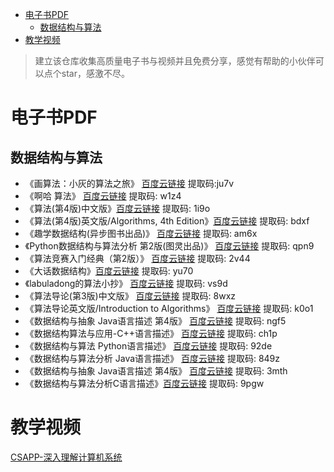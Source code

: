 <!-- START doctoc generated TOC please keep comment here to allow auto update -->
<!-- DON'T EDIT THIS SECTION, INSTEAD RE-RUN doctoc TO UPDATE -->


- [电子书PDF](#%E7%94%B5%E5%AD%90%E4%B9%A6pdf)
  - [数据结构与算法](#%E6%95%B0%E6%8D%AE%E7%BB%93%E6%9E%84%E4%B8%8E%E7%AE%97%E6%B3%95)
- [教学视频](#%E6%95%99%E5%AD%A6%E8%A7%86%E9%A2%91)

<!-- END doctoc generated TOC please keep comment here to allow auto update -->

>  建立该仓库收集高质量电子书与视频并且免费分享，感觉有帮助的小伙伴可以点个star，感激不尽。


# 电子书PDF
## 数据结构与算法
- 《画算法：小灰的算法之旅》 [百度云链接](https://pan.baidu.com/s/1cdWpxjjQpLgZQcw-eErOEg) 提取码:ju7v
- 《啊哈 算法》 [百度云链接](https://pan.baidu.com/s/1y98G6b0G2JiiSihcfQXQ-w)  提取码:  w1z4
- 《算法(第4版)中文版》[百度云链接](https://pan.baidu.com/s/1qqndAuaG_47wA9Bl5h4Xbw)  提取码:  1i9o
- 《算法(第4版)英文版/Algorithms, 4th Edition》[百度云链接](https://pan.baidu.com/s/1sAM3VFmv3gGF25JGhAGyqw)  提取码:  bdxf
- 《趣学数据结构(异步图书出品)》 [百度云链接](https://pan.baidu.com/s/1C-0UHAIu_zr1NhY0moTOLQ)  提取码:   am6x
- 《Python数据结构与算法分析 第2版(图灵出品)》 [百度云链接](https://pan.baidu.com/s/1hj5OazhY-B8PImiI6ttpYg)  提取码:   qpn9
- 《算法竞赛入门经典（第2版）》 [百度云链接](https://pan.baidu.com/s/1OKof3JBPqI0MDEtWVgd14w)  提取码:   2v44
- 《大话数据结构》[百度云链接](https://pan.baidu.com/s/14dNrB91wDz3d5DEgDk5DgA)  提取码:   yu70
- 《labuladong的算法小抄》 [百度云链接](https://pan.baidu.com/s/1AjyOjfQBZdnHjcMTMwjPOw)  提取码: vs9d
- 《算法导论(第3版)中文版》 [百度云链接](https://pan.baidu.com/s/1wzeVKb2QKH4f5ElbU0q3Lw)  提取码: 8wxz
- 《算法导论英文版/Introduction to Algorithms》 [百度云链接](https://pan.baidu.com/s/1H18jB5hvdEyCP5XdBx6q0A)  提取码: k0o1
- 《数据结构与抽象 Java语言描述 第4版》 [百度云链接](https://pan.baidu.com/s/1PbrLvRazERBO31O83DaVpA)  提取码: ngf5
- 《数据结构算法与应用-C++语言描述》 [百度云链接](https://pan.baidu.com/s/1tk8TvJEc2JHZvh0HFwYanQ)  提取码: ch1p
- 《数据结构与算法 Python语言描述》 [百度云链接](https://pan.baidu.com/s/12RinVkCUIZnDN3VAoIc1wA)  提取码: 92de
- 《数据结构与算法分析 Java语言描述》 [百度云链接](https://pan.baidu.com/s/1Fi7i3GMn0W3LKQmI1GoKxg)  提取码: 849z
- 《数据结构与抽象 Java语言描述 第4版》 [百度云链接](https://pan.baidu.com/s/1YrxbQoT1DE8RBKy2y-LA8w)  提取码: 3mth
- 《数据结构与算法分析C语言描述》[百度云链接](https://pan.baidu.com/s/1W8asT2nELtRzH8BgNEZoCw)  提取码: 9pgw


# 教学视频
[CSAPP-深入理解计算机系统](https://www.bilibili.com/video/BV1cD4y1D7uR)





